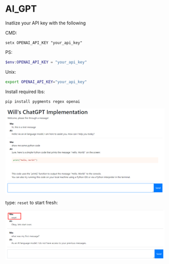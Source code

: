 # AI_GPT

Inatlize your API key with the following 

CMD:
```Batch
setx OPENAI_API_KEY "your_api_key"
```

PS:
```PowerShell
$env:OPENAI_API_KEY = "your_api_key"
```

Unix:
```Bash
export OPENAI_API_KEY="your_api_key"
```


Install required lbs:
```shell
pip install pygments regex openai
```



   ![Example of its use](https://github.com/p99will/AI_GPT/blob/master/AI_API/Screenshot_3.png)


type: `reset` to start fresh:

   ![Example reset](https://github.com/p99will/AI_GPT/blob/master/AI_API/Screenshot_4.png)